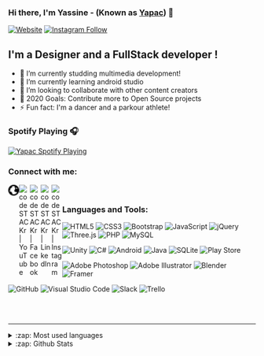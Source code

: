 ### Hi there, I'm Yassine - (Known as [Yapac][instagram]) 👋

[![Website](https://img.shields.io/website?label=Yapac.com&style=for-the-badge&url=https%3A%2F%2Fcodestackr.com)](https://facebook.com/yapac_96)
[![Instagram Follow](https://img.shields.io/youtube/views/Dl-ekLb4quE?label=Yapac&color=DD2A7B&logo=instagram&style=for-the-badge)](https://www.instagram.com/yapac_96/)
## I'm a Designer and a FullStack developer !

- 🔭 I’m currently studding multimedia development!
- 🌱 I’m currently learning android studio 
- 👯 I’m looking to collaborate with other content creators
- 🥅 2020 Goals: Contribute more to Open Source projects
- ⚡ Fun fact: I'm a dancer and a parkour athlete!

### Spotify Playing 🎧
[<img src="https://now-playing-codestackr.vercel.app/api/spotify-playing" alt="Yapac Spotify Playing" width="350" />](https://open.spotify.com/user/pnqrrxa85831rfm0o8q9alc0w?si=hMYonEsKSk6ksQPlQtjaFA)

### Connect with me:

[<img align="left" alt="codeSTACKr.com" width="22px" src="https://raw.githubusercontent.com/iconic/open-iconic/master/svg/globe.svg" />][website]
[<img align="left" alt="codeSTACKr | YouTube" width="22px" src="https://cdn.jsdelivr.net/npm/simple-icons@v3/icons/youtube.svg" />][youtube]
[<img align="left" alt="codeSTACKr | Facebook" width="22px" src="https://cdn.jsdelivr.net/npm/simple-icons@v3/icons/facebook.svg" />][facebook]
[<img align="left" alt="codeSTACKr | LinkedIn" width="22px" src="https://cdn.jsdelivr.net/npm/simple-icons@v3/icons/linkedin.svg" />][linkedin]
[<img align="left" alt="codeSTACKr | Instagram" width="22px" src="https://cdn.jsdelivr.net/npm/simple-icons@v3/icons/instagram.svg" />][instagram]

<br />

### Languages and Tools:
<img alt="HTML5" src="https://img.shields.io/badge/html5-%23E34F26.svg?style=for-the-badge&logo=html5&logoColor=white"/> <img alt="CSS3" src="https://img.shields.io/badge/css3-%231572B6.svg?style=for-the-badge&logo=css3&logoColor=white"/> <img alt="Bootstrap" src="https://img.shields.io/badge/bootstrap-%23563D7C.svg?style=for-the-badge&logo=bootstrap&logoColor=white"/> <img alt="JavaScript" src="https://img.shields.io/badge/javascript-%23323330.svg?style=for-the-badge&logo=javascript&logoColor=%23F7DF1E"/> <img alt="jQuery" src="https://img.shields.io/badge/jquery-%230769AD.svg?style=for-the-badge&logo=jquery&logoColor=white"/> <img alt="Three.js" src="https://img.shields.io/badge/three.js-%23121011.svg?style=for-the-badge&logo=framer&logoColor=white"/> <img alt="PHP" src="https://img.shields.io/badge/php-%23777BB4.svg?style=for-the-badge&logo=php&logoColor=white"/> <img alt="MySQL" src="https://img.shields.io/badge/mysql-%2300f.svg?style=for-the-badge&logo=mysql&logoColor=white"/> 


<img alt="Unity" src="https://img.shields.io/badge/unity-%23000000.svg?style=for-the-badge&logo=unity&logoColor=white"/> <img alt="C#" src="https://img.shields.io/badge/c%23-%23239120.svg?style=for-the-badge&logo=c-sharp&logoColor=white"/> <img alt="Android" src="https://img.shields.io/badge/Android-3DDC84?style=for-the-badge&logo=android&logoColor=white" /> <img alt="Java" src="https://img.shields.io/badge/java-%23ED8B00.svg?style=for-the-badge&logo=java&logoColor=white"/> <img alt="SQLite" src ="https://img.shields.io/badge/sqlite-%2307405e.svg?style=for-the-badge&logo=sqlite&logoColor=white"/> <img alt="Play Store" src="https://img.shields.io/badge/Google_Play-414141?style=for-the-badge&logo=google-play&logoColor=white" />

<img alt="Adobe Photoshop" src="https://img.shields.io/badge/adobephotoshop-%2331A8FF.svg?style=for-the-badge&logo=adobephotoshop&logoColor=white"/> <img alt="Adobe Illustrator" src="https://img.shields.io/badge/adobeillustrator-%23FF9A00.svg?style=for-the-badge&logo=adobeillustrator&logoColor=white"/> <img alt="Blender" src="https://img.shields.io/badge/blender-%23F5792A.svg?style=for-the-badge&logo=blender&logoColor=white"/> <img alt="Framer" src="https://img.shields.io/badge/Framer-%23121011.svg?style=for-the-badge&logo=framer&logoColor=white"/> 


<img alt="GitHub" src="https://img.shields.io/badge/github-%23121011.svg?style=for-the-badge&logo=github&logoColor=white"/> <img alt="Visual Studio Code" src="https://img.shields.io/badge/VisualStudioCode-0078d7.svg?style=for-the-badge&logo=visual-studio-code&logoColor=white"/> <img alt="Slack" src="https://img.shields.io/badge/Slack-4A154B?style=for-the-badge&logo=slack&logoColor=white" /> <img alt="Trello" src="https://img.shields.io/badge/Trello-%23026AA7.svg?style=for-the-badge&logo=Trello&logoColor=white"/>


<br />
<br />

---

<details>
  <summary>:zap: Most used languages</summary>
  
[![Top Langs](https://github-readme-stats.vercel.app/api/top-langs/?username=Yapac)](https://github.com/yapac/github-readme-stats)


</details>

<details>
  <summary>:zap: Github Stats</summary>

  <img align="left" alt="Yapac's Github Stats" src="https://github-readme-stats.vercel.app/api?username=Yapac&show_icons=true&hide_border=true" />

</details>

[website]: https://codeSTACKr.com
[facebook]: https://www.facebook.com/yapac.96.profil
[youtube]: https://www.youtube.com/c/YaPac96
[instagram]: https://www.instagram.com/yapac_96
[linkedin]: https://www.linkedin.com/in/yapacdev/
[webdevplaylist]: #
[jsplaylist]: #
[cssplaylist]: #
[reactplaylist]: #
